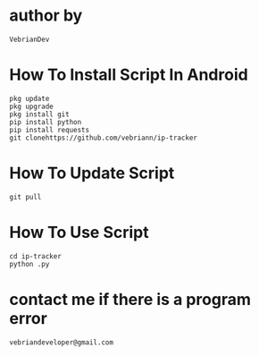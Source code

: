 # author by

```
VebrianDev
```

# How To Install Script In Android 
```
pkg update 
pkg upgrade 
pkg install git
pip install python
pip install requests
git clonehttps://github.com/vebriann/ip-tracker
```
# How To Update Script
```
git pull
```
# How To Use Script
```
cd ip-tracker
python .py
```


# contact me if there is a program error
```
vebriandeveloper@gmail.com
```
